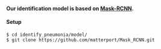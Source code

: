 #### Our identification model is based on [Mask-RCNN](https://arxiv.org/abs/1703.06870).

#### Setup
```
$ cd identify_pneumonia/model/
$ git clone https://github.com/matterport/Mask_RCNN.git
